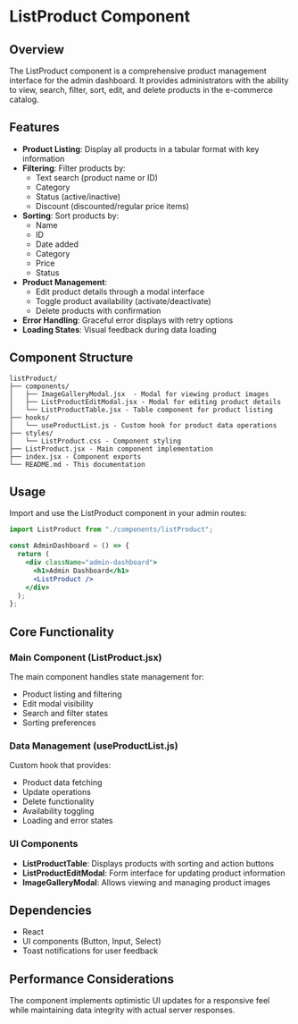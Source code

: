 # ListProduct Component

## Overview

The ListProduct component is a comprehensive product management interface for the admin dashboard. It provides administrators with the ability to view, search, filter, sort, edit, and delete products in the e-commerce catalog.

## Features

- **Product Listing**: Display all products in a tabular format with key information
- **Filtering**: Filter products by:
  - Text search (product name or ID)
  - Category
  - Status (active/inactive)
  - Discount (discounted/regular price items)
- **Sorting**: Sort products by:
  - Name
  - ID
  - Date added
  - Category
  - Price
  - Status
- **Product Management**:
  - Edit product details through a modal interface
  - Toggle product availability (activate/deactivate)
  - Delete products with confirmation
- **Error Handling**: Graceful error displays with retry options
- **Loading States**: Visual feedback during data loading

## Component Structure

```
listProduct/
├── components/
│   ├── ImageGalleryModal.jsx  - Modal for viewing product images
│   ├── ListProductEditModal.jsx - Modal for editing product details
│   └── ListProductTable.jsx - Table component for product listing
├── hooks/
│   └── useProductList.js - Custom hook for product data operations
├── styles/
│   └── ListProduct.css - Component styling
├── ListProduct.jsx - Main component implementation
├── index.jsx - Component exports
└── README.md - This documentation
```

## Usage

Import and use the ListProduct component in your admin routes:

```jsx
import ListProduct from "./components/listProduct";

const AdminDashboard = () => {
  return (
    <div className="admin-dashboard">
      <h1>Admin Dashboard</h1>
      <ListProduct />
    </div>
  );
};
```

## Core Functionality

### Main Component (ListProduct.jsx)

The main component handles state management for:

- Product listing and filtering
- Edit modal visibility
- Search and filter states
- Sorting preferences

### Data Management (useProductList.js)

Custom hook that provides:

- Product data fetching
- Update operations
- Delete functionality
- Availability toggling
- Loading and error states

### UI Components

- **ListProductTable**: Displays products with sorting and action buttons
- **ListProductEditModal**: Form interface for updating product information
- **ImageGalleryModal**: Allows viewing and managing product images

## Dependencies

- React
- UI components (Button, Input, Select)
- Toast notifications for user feedback

## Performance Considerations

The component implements optimistic UI updates for a responsive feel while maintaining data integrity with actual server responses.
